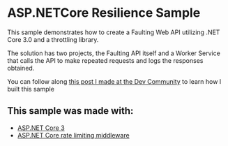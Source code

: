 # ASP.NETCore Resilience Sample

This sample demonstrates how to create a Faulting Web API utilizing .NET Core 3.0 and a throttling library.

The solution has two projects, the Faulting API itself and a Worker Service that calls the API to make repeated requests and logs the responses obtained.

You can follow along [this post I made at the Dev Community](https://dev.to/maurocon3ras/increasing-your-net-core-app-s-resiliency-building-a-faulting-api-2dll) to learn how I built this sample

## This sample was made with:

- [ASP.NET Core 3](https://docs.microsoft.com/en-us/aspnet/core/?view=aspnetcore-3.0)
- [ASP.NET Core rate limiting middleware](https://github.com/stefanprodan/AspNetCoreRateLimit)